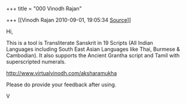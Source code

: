 +++
title = "000 Vinodh Rajan"

+++
[[Vinodh Rajan	2010-09-01, 19:05:34 [Source](https://groups.google.com/g/samskrita/c/SQ5W9XW7qPw)]]



Hi,  
  
This is a tool is Transliterate Sanskrit in 19 Scripts (All Indian  
Languages including South East Asian Languages like Thai, Burmese &  
Cambodian). It also supports the Ancient Grantha script and Tamil with  
superscripted numerals.  
  
<http://www.virtualvinodh.com/aksharamukha>  
  
Please do provide your feedback after using.  
  
V  
  

